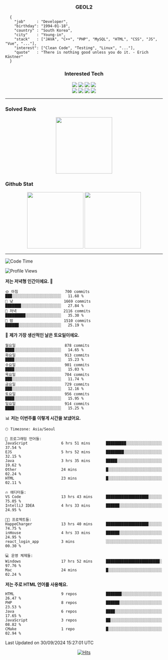 <div align="center">

  ### GEOL2
</div>

```
  {
    "job"     : "Developer",
    "birthday": "1994-01-18",
    "country" : "South Korea",
    "city"    : "Young-in",
    "stack"   : ["JAVA", "C++", "PHP", "MySQL", "HTML", "CSS", "JS", "Vue", "..."],
    "interest": ["Clean Code", "Testing", "Linux", "..."], 
    "quote"   : "There is nothing good unless you do it. - Erich Kästner"
  }
  ```
  
<div align="center">
  
  ### Interested Tech
  
  <img src="https://img.shields.io/badge/CodeIgniter4-E34F26?style=flat-square&logo=codeigniter&logoColor=white">
    <img src="https://img.shields.io/badge/Laravel-F05340?style=flat-square&logo=Laravel&logoColor=white">
  <img src="https://img.shields.io/badge/SpringBoot-6DB33F?style=flat-square&logo=SpringBoot&logoColor=white">
  <img src="https://img.shields.io/badge/Express-000000?style=flat-square&logo=Express&logoColor=white">
  <br>
  <img src="https://img.shields.io/badge/Three.js-000000?style=flat-square&logo=Three.js&logoColor=white">
  <img src="https://img.shields.io/badge/JavaScript-F7DF1E?style=flat-square&logo=JavaScript&logoColor=black">
  <img src="https://img.shields.io/badge/TypeScript-007acc?style=flat-square&logo=TypeScript&logoColor=black">
  <img src="https://img.shields.io/badge/MySQL-4479A1?style=flat-square&logo=mysql&logoColor=white"><br>

</div>

------------

  ### Solved Rank
  
  <div align="center">
    <img height="180em" src="https://mazassumnida.wtf/api/v2/generate_badge?boj=geol2">
  </div>
  
  ### Github Stat 
  <div align="center">
    <img height="180em" src="https://github-readme-stats-git-masterrstaa-rickstaa.vercel.app/api?username=geol2&show_icons=true&theme=dark">
    <img height="180em" src="https://github-readme-stats-git-masterrstaa-rickstaa.vercel.app/api/top-langs/?username=geol2&show_icons=true&hide=css,scss,html&layout=compact&theme=dark&count_private=true&langs_count=8">
  </div>
  
------------

<!--START_SECTION:waka-->
![Code Time](http://img.shields.io/badge/Code%20Time-3%2C224%20hrs%207%20mins-blue)

![Profile Views](http://img.shields.io/badge/Profile%20Views-3-blue)

**저는 저녁형 인간이에요. 🦉** 

```text
🌞 아침                     700 commits         ███░░░░░░░░░░░░░░░░░░░░░░   11.68 % 
🌆 낮　                     1669 commits        ███████░░░░░░░░░░░░░░░░░░   27.84 % 
🌃 저녁                     2116 commits        █████████░░░░░░░░░░░░░░░░   35.30 % 
🌙 밤　                     1510 commits        ██████░░░░░░░░░░░░░░░░░░░   25.19 % 
```
📅 **제가 가장 생산적인 날은 토요일이에요.** 

```text
월요일                      878 commits         ████░░░░░░░░░░░░░░░░░░░░░   14.65 % 
화요일                      913 commits         ████░░░░░░░░░░░░░░░░░░░░░   15.23 % 
수요일                      901 commits         ████░░░░░░░░░░░░░░░░░░░░░   15.03 % 
목요일                      704 commits         ███░░░░░░░░░░░░░░░░░░░░░░   11.74 % 
금요일                      729 commits         ███░░░░░░░░░░░░░░░░░░░░░░   12.16 % 
토요일                      956 commits         ████░░░░░░░░░░░░░░░░░░░░░   15.95 % 
일요일                      914 commits         ████░░░░░░░░░░░░░░░░░░░░░   15.25 % 
```


📊 **저는 이번주를 이렇게 시간을 보냈어요.** 

```text
🕑︎ Timezone: Asia/Seoul

💬 프로그래밍 언어들: 
JavaScript               6 hrs 51 mins       █████████░░░░░░░░░░░░░░░░   37.54 % 
EJS                      5 hrs 52 mins       ████████░░░░░░░░░░░░░░░░░   32.15 % 
Java                     3 hrs 35 mins       █████░░░░░░░░░░░░░░░░░░░░   19.62 % 
Other                    24 mins             █░░░░░░░░░░░░░░░░░░░░░░░░   02.24 % 
HTML                     23 mins             █░░░░░░░░░░░░░░░░░░░░░░░░   02.11 % 

🔥 에디터들: 
VS Code                  13 hrs 43 mins      ███████████████████░░░░░░   75.05 % 
IntelliJ IDEA            4 hrs 33 mins       ██████░░░░░░░░░░░░░░░░░░░   24.95 % 

🐱‍💻 프로젝트들: 
HappeCharger             13 hrs 40 mins      ███████████████████░░░░░░   74.75 % 
inHouse                  4 hrs 33 mins       ██████░░░░░░░░░░░░░░░░░░░   24.95 % 
react_login_app          3 mins              ░░░░░░░░░░░░░░░░░░░░░░░░░   00.30 % 

💻 운영 체제들: 
Windows                  17 hrs 52 mins      ████████████████████████░   97.76 % 
Mac                      24 mins             █░░░░░░░░░░░░░░░░░░░░░░░░   02.24 % 
```

**저는 주로 HTML 언어를 사용해요.** 

```text
HTML                     9 repos             ███████░░░░░░░░░░░░░░░░░░   26.47 % 
PHP                      8 repos             ██████░░░░░░░░░░░░░░░░░░░   23.53 % 
Java                     6 repos             ████░░░░░░░░░░░░░░░░░░░░░   17.65 % 
JavaScript               3 repos             ██░░░░░░░░░░░░░░░░░░░░░░░   08.82 % 
CMake                    1 repo              █░░░░░░░░░░░░░░░░░░░░░░░░   02.94 % 
```




 Last Updated on 30/09/2024 15:27:01 UTC
<!--END_SECTION:waka-->

<div align="center">
  
  [![Hits](https://hits.seeyoufarm.com/api/count/incr/badge.svg?url=https%3A%2F%2Fgithub.com%2Fgeol2&count_bg=%2379C83D&title_bg=%23555555&icon=myspace.svg&icon_color=%23E7E7E7&title=hits&edge_flat=false)](https://hits.seeyoufarm.com)
  
</div>

<!--
**Geol2/Geol2** is a ✨ _special_ ✨ repository because its `README.md` (this file) appears on your GitHub profile.

Here are some ideas to get you started:
- 🔭 I’m currently working on ...
- 🌱 I’m currently learning ...
- 👯 I’m looking to collaborate on ...
- 🤔 I’m looking for help with ...
- 💬 Ask me about ...
- 📫 How to reach me: ...
- 😄 Pronouns: ...
- ⚡ Fun fact: ...
-->
